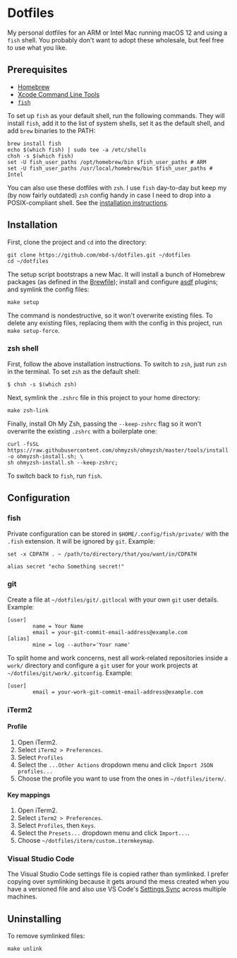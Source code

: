 # Dotfiles

My personal dotfiles for an ARM or Intel Mac running macOS 12 and using a `fish` shell. You probably
don't want to adopt these wholesale, but feel free to use what you like.

## Prerequisites

- [Homebrew](https://brew.sh/)
- [Xcode Command Line Tools](https://mac.install.guide/commandlinetools/index.html)
- [`fish`](https://fishshell.com/)

To set up `fish` as your default shell, run the following commands. They will install `fish`, add it
to the list of system shells, set it as the default shell, and add `brew` binaries to the PATH:

```shell
brew install fish
echo $(which fish) | sudo tee -a /etc/shells
chsh -s $(which fish)
set -U fish_user_paths /opt/homebrew/bin $fish_user_paths # ARM
set -U fish_user_paths /usr/local/homebrew/bin $fish_user_paths # Intel
```

You can also use these dotfiles with `zsh`. I use `fish` day-to-day but keep my (by now fairly
outdated) `zsh` config handy in case I need to drop into a POSIX-compliant shell. See the
[installation instructions](#zsh-shell).

## Installation

First, clone the project and `cd` into the directory:

```shell
git clone https://github.com/mbd-s/dotfiles.git ~/dotfiles
cd ~/dotfiles
```

The setup script bootstraps a new Mac. It will install a bunch of Homebrew packages (as defined in
the [Brewfile](Brewfile)); install and configure [asdf](https://github.com/asdf-vm/asdf) plugins;
and symlink the config files:

```shell
make setup
```

The command is nondestructive, so it won't overwrite existing files. To delete any existing files,
replacing them with the config in this project, run `make setup-force`.

### zsh shell

First, follow the above installation instructions. To switch to `zsh`, just run `zsh` in the
terminal. To set `zsh` as the default shell:

```shell
$ chsh -s $(which zsh)
```

Next, symlink the `.zshrc` file in this project to your home directory:

```shell
make zsh-link
```

Finally, install Oh My Zsh, passing the `--keep-zshrc` flag so it won't overwrite the existing
`.zshrc` with a boilerplate one:

```shell
curl -fsSL https://raw.githubusercontent.com/ohmyzsh/ohmyzsh/master/tools/install.sh -o ohmyzsh-install.sh; \
sh ohmyzsh-install.sh --keep-zshrc;
```

To switch back to `fish`, run `fish`.

## Configuration

### fish

Private configuration can be stored in `$HOME/.config/fish/private/` with the `.fish` extension. It will be ignored by
`git`. Example:

```shell
set -x CDPATH . ~ /path/to/directory/that/you/want/in/CDPATH

alias secret "echo Something secret!"
```

### git

Create a file at `~/dotfiles/git/.gitlocal` with your own `git` user details. Example:

```
[user]
        name = Your Name
        email = your-git-commit-email-address@example.com
[alias]
        mine = log --author='Your name'
```

To split home and work concerns, nest all work-related repositories inside a `work/` directory and
configure a `git` user for your work projects at `~/dotfiles/git/work/.gitconfig`. Example:

```
[user]
        email = your-work-git-commit-email-address@example.com
```

### iTerm2

#### Profile

1. Open iTerm2.
2. Select `iTerm2 > Preferences`.
3. Select `Profiles`
4. Select the `...Other Actions` dropdown menu and click `Import JSON profiles...`
5. Choose the profile you want to use from the ones in `~/dotfiles/iterm/`.

#### Key mappings

1. Open iTerm2.
2. Select `iTerm2 > Preferences`.
3. Select `Profiles`, then `Keys`.
4. Select the `Presets...` dropdown menu and click `Import...`.
5. Choose `~/dotfiles/iterm/custom.itermkeymap`.

### Visual Studio Code

The Visual Studio Code settings file is copied rather than symlinked. I prefer copying over
symlinking because it gets around the mess created when you have a versioned file and also use VS
Code's [Settings Sync](https://code.visualstudio.com/docs/editor/settings-sync) across multiple
machines.

## Uninstalling

To remove symlinked files:

```shell
make unlink
```
